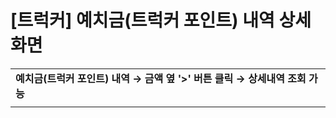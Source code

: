 # [트럭커] 예치금(트럭커 포인트) 내역 상세 화면

|  |
| --- |
| **예치금(트럭커 포인트) 내역 → 금액 옆 '>' 버튼 클릭 → 상세내역 조회 가능** |
|  |
